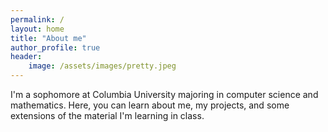 ```yaml
---
permalink: /
layout: home
title: "About me"
author_profile: true
header:
    image: /assets/images/pretty.jpeg
---
```

I'm a sophomore at Columbia University majoring in computer science and mathematics. Here, you can learn about me, my projects, and some extensions of the material I'm learning in class.

